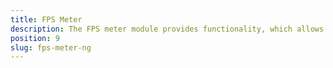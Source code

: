 ```yaml
---
title: FPS Meter
description: The FPS meter module provides functionality, which allows receiving info about the frames-per-second statistics for the app.
position: 9
slug: fps-meter-ng
---
```

